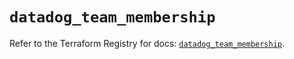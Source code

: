 # `datadog_team_membership`

Refer to the Terraform Registry for docs: [`datadog_team_membership`](https://registry.terraform.io/providers/datadog/datadog/3.43.1/docs/resources/team_membership).
